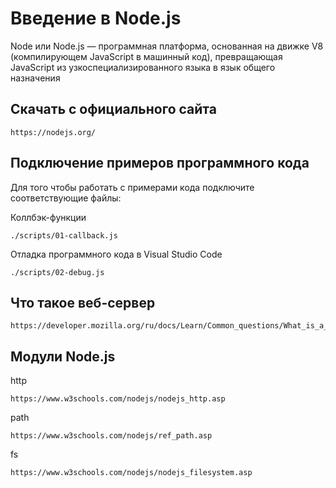 # Введение в Node.js

Node или Node.js — программная платформа, основанная на движке V8 (компилирующем JavaScript в машинный код),
превращающая JavaScript из узкоспециализированного языка в язык общего назначения

## Скачать с официального сайта 

    https://nodejs.org/

## Подключение примеров программного кода

Для того чтобы работать с примерами кода подключите соответствующие файлы:

Коллбэк-функции

    ./scripts/01-callback.js

Отладка программного кода в Visual Studio Code

    ./scripts/02-debug.js

## Что такое веб-сервер

    https://developer.mozilla.org/ru/docs/Learn/Common_questions/What_is_a_web_server

## Модули Node.js

http

    https://www.w3schools.com/nodejs/nodejs_http.asp

path

    https://www.w3schools.com/nodejs/ref_path.asp

fs

    https://www.w3schools.com/nodejs/nodejs_filesystem.asp

